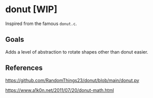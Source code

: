 # donut [WIP]

Inspired from the famous `donut.c`.

## Goals
Adds a level of abstraction to rotate shapes other than donut easier.

## References
https://github.com/RandomThings23/donut/blob/main/donut.py

https://www.a1k0n.net/2011/07/20/donut-math.html
